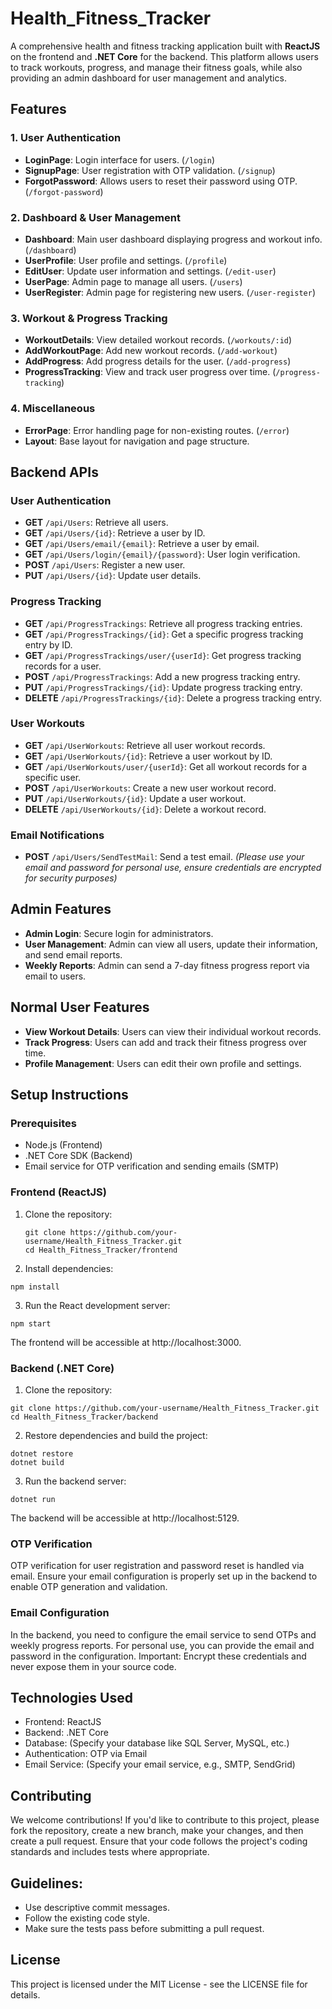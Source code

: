 # Health_Fitness_Tracker

A comprehensive health and fitness tracking application built with **ReactJS** on the frontend and **.NET Core** for the backend. This platform allows users to track workouts, progress, and manage their fitness goals, while also providing an admin dashboard for user management and analytics.

## Features

### 1. **User Authentication**
- **LoginPage**: Login interface for users. (`/login`)
- **SignupPage**: User registration with OTP validation. (`/signup`)
- **ForgotPassword**: Allows users to reset their password using OTP. (`/forgot-password`)

### 2. **Dashboard & User Management**
- **Dashboard**: Main user dashboard displaying progress and workout info. (`/dashboard`)
- **UserProfile**: User profile and settings. (`/profile`)
- **EditUser**: Update user information and settings. (`/edit-user`)
- **UserPage**: Admin page to manage all users. (`/users`)
- **UserRegister**: Admin page for registering new users. (`/user-register`)

### 3. **Workout & Progress Tracking**
- **WorkoutDetails**: View detailed workout records. (`/workouts/:id`)
- **AddWorkoutPage**: Add new workout records. (`/add-workout`)
- **AddProgress**: Add progress details for the user. (`/add-progress`)
- **ProgressTracking**: View and track user progress over time. (`/progress-tracking`)

### 4. **Miscellaneous**
- **ErrorPage**: Error handling page for non-existing routes. (`/error`)
- **Layout**: Base layout for navigation and page structure.

## Backend APIs

### User Authentication
- **GET** `/api/Users`: Retrieve all users.
- **GET** `/api/Users/{id}`: Retrieve a user by ID.
- **GET** `/api/Users/email/{email}`: Retrieve a user by email.
- **GET** `/api/Users/login/{email}/{password}`: User login verification.
- **POST** `/api/Users`: Register a new user.
- **PUT** `/api/Users/{id}`: Update user details.

### Progress Tracking
- **GET** `/api/ProgressTrackings`: Retrieve all progress tracking entries.
- **GET** `/api/ProgressTrackings/{id}`: Get a specific progress tracking entry by ID.
- **GET** `/api/ProgressTrackings/user/{userId}`: Get progress tracking records for a user.
- **POST** `/api/ProgressTrackings`: Add a new progress tracking entry.
- **PUT** `/api/ProgressTrackings/{id}`: Update progress tracking entry.
- **DELETE** `/api/ProgressTrackings/{id}`: Delete a progress tracking entry.

### User Workouts
- **GET** `/api/UserWorkouts`: Retrieve all user workout records.
- **GET** `/api/UserWorkouts/{id}`: Retrieve a user workout by ID.
- **GET** `/api/UserWorkouts/user/{userId}`: Get all workout records for a specific user.
- **POST** `/api/UserWorkouts`: Create a new user workout record.
- **PUT** `/api/UserWorkouts/{id}`: Update a user workout.
- **DELETE** `/api/UserWorkouts/{id}`: Delete a workout record.

### Email Notifications
- **POST** `/api/Users/SendTestMail`: Send a test email. *(Please use your email and password for personal use, ensure credentials are encrypted for security purposes)*

## Admin Features
- **Admin Login**: Secure login for administrators.
- **User Management**: Admin can view all users, update their information, and send email reports.
- **Weekly Reports**: Admin can send a 7-day fitness progress report via email to users.

## Normal User Features
- **View Workout Details**: Users can view their individual workout records.
- **Track Progress**: Users can add and track their fitness progress over time.
- **Profile Management**: Users can edit their own profile and settings.

## Setup Instructions

### Prerequisites
- Node.js (Frontend)
- .NET Core SDK (Backend)
- Email service for OTP verification and sending emails (SMTP)

### Frontend (ReactJS)
1. Clone the repository:
   ```
   git clone https://github.com/your-username/Health_Fitness_Tracker.git
   cd Health_Fitness_Tracker/frontend
   ```
2. Install dependencies:
```
npm install
```
3. Run the React development server:
```
npm start
```
The frontend will be accessible at http://localhost:3000.

### Backend (.NET Core)
1. Clone the repository:
```
git clone https://github.com/your-username/Health_Fitness_Tracker.git
cd Health_Fitness_Tracker/backend
```
2. Restore dependencies and build the project:
```
dotnet restore
dotnet build
```
3. Run the backend server:
```
dotnet run
```
The backend will be accessible at http://localhost:5129.

### OTP Verification
OTP verification for user registration and password reset is handled via email. Ensure your email configuration is properly set up in the backend to enable OTP generation and validation.

### Email Configuration
In the backend, you need to configure the email service to send OTPs and weekly progress reports. For personal use, you can provide the email and password in the configuration. Important: Encrypt these credentials and never expose them in your source code.

## Technologies Used
- Frontend: ReactJS
- Backend: .NET Core
- Database: (Specify your database like SQL Server, MySQL, etc.)
- Authentication: OTP via Email
- Email Service: (Specify your email service, e.g., SMTP, SendGrid)

## Contributing
We welcome contributions! If you'd like to contribute to this project, please fork the repository, create a new branch, make your changes, and then create a pull request. Ensure that your code follows the project's coding standards and includes tests where appropriate.

## Guidelines:
- Use descriptive commit messages.
- Follow the existing code style.
- Make sure the tests pass before submitting a pull request.

## License
This project is licensed under the MIT License - see the LICENSE file for details.


